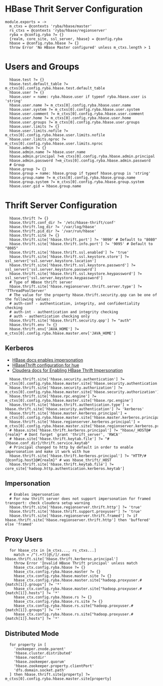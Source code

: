
# HBase Thrit Server Configuration

    module.exports = ->
      m_ctxs = @contexts 'ryba/hbase/master'
      rs_ctxs = @contexts 'ryba/hbase/regionserver'
      ryba = @config.ryba ?= {}
      {realm, core_site, ssl_server, hbase} = @config.ryba
      hbase = @config.ryba.hbase ?= {}
      throw Error 'No HBase Master configured' unless m_ctxs.length > 1

# Users and Groups

      hbase.test ?= {}
      hbase.test.default_table ?= m_ctxs[0].config.ryba.hbase.test.default_table
      hbase.user ?= {}
      hbase.user = name: ryba.hbase.user if typeof ryba.hbase.user is 'string'
      hbase.user.name ?= m_ctxs[0].config.ryba.hbase.user.name
      hbase.user.system ?= m_ctxs[0].config.ryba.hbase.user.system
      hbase.user.comment ?= m_ctxs[0].config.ryba.hbase.user.comment
      hbase.user.home ?= m_ctxs[0].config.ryba.hbase.user.home
      hbase.user.groups ?= m_ctxs[0].config.ryba.hbase.user.groups
      hbase.user.limits ?= {}
      hbase.user.limits.nofile ?= m_ctxs[0].config.ryba.hbase.user.limits.nofile
      hbase.user.limits.nproc ?= m_ctxs[0].config.ryba.hbase.user.limits.nproc
      hbase.admin ?= {}
      hbase.admin.name ?= hbase.user.name
      hbase.admin.principal ?=m_ctxs[0].config.ryba.hbase.admin.principal
      hbase.admin.password ?=m_ctxs[0].config.ryba.hbase.admin.password
      # Group
      hbase.group ?= {}
      hbase.group = name: hbase.group if typeof hbase.group is 'string'
      hbase.group.name ?= m_ctxs[0].config.ryba.hbase.group.name
      hbase.group.system ?= m_ctxs[0].config.ryba.hbase.group.system
      hbase.user.gid = hbase.group.name

# Thrift Server Configuration  

      hbase.thrift ?= {}
      hbase.thrift.conf_dir ?= '/etc/hbase-thrift/conf'
      hbase.thrift.log_dir ?= '/var/log/hbase'
      hbase.thrift.pid_dir ?= '/var/run/hbase'
      hbase.thrift.site ?= {}
      hbase.thrift.site['hbase.thrift.port'] ?= '9090' # Default to "8080"
      hbase.thrift.site['hbase.thrift.info.port'] ?= '9095' # Default to "8085"
      hbase.thrift.site['hbase.thrift.ssl.enabled'] ?= 'true'
      hbase.thrift.site['hbase.thrift.ssl.keystore.store'] ?= ssl_server['ssl.server.keystore.location']
      hbase.thrift.site['hbase.thrift.ssl.keystore.password'] ?= ssl_server['ssl.server.keystore.password']
      hbase.thrift.site['hbase.thrift.ssl.keystore.keypassword'] ?= ssl_server['ssl.server.keystore.keypassword']
      # Type of HBase thrift server
      hbase.thrift.site['hbase.regionserver.thrift.server.type'] ?= 'TThreadPoolServer'
      # The value for the property hbase.thrift.security.qop can be one of the following values:
      # auth-conf - authentication, integrity, and confidentiality checking
      # auth-int - authentication and integrity checking
      # auth - authentication checking only
      hbase.thrift.site['hbase.thrift.security.qop'] ?= "auth"
      hbase.thrift.env ?= {}
      hbase.thrift.env['JAVA_HOME'] ?= m_ctxs[0].config.ryba.hbase.master.env['JAVA_HOME']

## Kerberos

*   [HBase docs enables impersonation][hbase-impersonation-mode]
*   [HBaseThrift configuration for hue][hue-thrift-impersonation]
*   [Cloudera docs for Enabling HBase Thrift Impersonation][hbase-configuration-cloudera]


[hue-thrift-impersonation]:http://gethue.com/hbase-browsing-with-doas-impersonation-and-kerberos/
[hbase-impersonation-mode]: http://hbase.apache.org/book.html#security.gateway.thrift
[hbase-configuration-cloudera]:(http://www.cloudera.com/content/www/en-us/documentation/enterprise/latest/topics/cdh_sg_hbase_authentication.html/)

      hbase.thrift.site['hbase.security.authentication'] ?= m_ctxs[0].config.ryba.hbase.master.site['hbase.security.authentication']
      hbase.thrift.site['hbase.security.authorization'] ?= m_ctxs[0].config.ryba.hbase.master.site['hbase.security.authorization']
      hbase.thrift.site['hbase.rpc.engine'] ?= m_ctxs[0].config.ryba.hbase.master.site['hbase.rpc.engine']
      hbase.thrift.site['hbase.thrift.authentication.type'] = hbase.thrift.site['hbase.security.authentication'] ?= 'kerberos'
      hbase.thrift.site['hbase.master.kerberos.principal'] = m_ctxs[0].config.ryba.hbase.master.site['hbase.master.kerberos.principal']
      hbase.thrift.site['hbase.regionserver.kerberos.principal'] = m_ctxs[0].config.ryba.hbase.master.site['hbase.regionserver.kerberos.principal']
      # hbase.site['hbase.thrift.kerberos.principal'] ?= "hbase/_HOST@#{realm}" # Dont forget `grant 'thrift_server', 'RWCA'`
      # hbase.site['hbase.thrift.keytab.file'] ?= "#{hbase.conf_dir}/thrift.service.keytab"
      # Principal changed to http by default in order to enable impersonation and make it work with hue
      hbase.thrift.site['hbase.thrift.kerberos.principal'] ?= "HTTP/#{@config.host}@#{realm}" # was hbase_thrift/_HOST
      hbase.thrift.site['hbase.thrift.keytab.file'] ?= core_site['hadoop.http.authentication.kerberos.keytab']

## Impersonation

      # Enables impersonation
      # For now thrift server does not support impersonation for framed transport: check cloudera setup warning
      hbase.thrift.site['hbase.regionserver.thrift.http'] ?= 'true'
      hbase.thrift.site['hbase.thrift.support.proxyuser'] ?= 'true'
      hbase.thrift.site['hbase.regionserver.thrift.framed'] ?= if hbase.thrift.site['hbase.regionserver.thrift.http'] then 'buffered' else 'framed'

## Proxy Users

      for hbase_ctx in [m_ctxs..., rs_ctxs...]
        match = /^(.+?)[@\/]/.exec hbase.thrift.site['hbase.thrift.kerberos.principal']
        throw Error 'Invalid HBase Thrift principal' unless match
        hbase_ctx.config.ryba.hbase ?= {}
        hbase_ctx.config.ryba.hbase.master ?= {}
        hbase_ctx.config.ryba.hbase.master.site ?= {}
        hbase_ctx.config.ryba.hbase.master.site["hadoop.proxyuser.#{match[1]}.groups"] ?= '*'
        hbase_ctx.config.ryba.hbase.master.site["hadoop.proxyuser.#{match[1]}.hosts"] ?= '*'
        hbase_ctx.config.ryba.hbase.rs ?= {}
        hbase_ctx.config.ryba.hbase.rs.site ?= {}
        hbase_ctx.config.ryba.hbase.rs.site["hadoop.proxyuser.#{match[1]}.groups"] ?= '*'
        hbase_ctx.config.ryba.hbase.rs.site["hadoop.proxyuser.#{match[1]}.hosts"] ?= '*'

## Distributed Mode

      for property in [
        'zookeeper.znode.parent'
        'hbase.cluster.distributed'
        'hbase.rootdir'
        'hbase.zookeeper.quorum'
        'hbase.zookeeper.property.clientPort'
        'dfs.domain.socket.path'
      ] then hbase.thrift.site[property] ?= m_ctxs[0].config.ryba.hbase.master.site[property]
